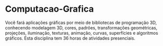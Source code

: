 # Computacao-Grafica
Você fará aplicações gráficas por meio de bibliotecas de programação 3D, conhecendo modelagem 3D, cores, padrões, transformações geométricas, projeções, iluminação, texturas, animação, curvas, superfícies e algoritmos gráficos. Esta disciplina tem 36 horas de atividades presenciais.

